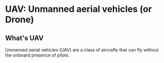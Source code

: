 # UAV: Unmanned aerial vehicles (or Drone)

## What's UAV
Unmanned aerial vehicles (UAV) are a class of aircrafts that can fly without the onboard presence of pilots.
